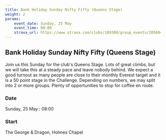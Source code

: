 ```yaml
---
title: Bank Holiday Sunday Nifty Fifty (Queens Stage)
weight: 2
params:
    event_date: Sunday, 25 May
    event_time: 08:00
    strava_url: https://www.strava.com/clubs/189380/group_events/2056048
---
```


## Bank Holiday Sunday Nifty Fifty (Queens Stage) 

Join us this Sunday for the club&#39;s Queens Stage.  Lots of great climbs, but we will take this at a steady pace and leave nobody behind.  We expect a good turnout as many people are close to their monthly Everest target and it is a 50 point stage in the Challenge.  Depending on numbers, we may split into 2 or more groups.  Plenty of opportunities to stop for coffee en route.

### Date

Sunday, 25 May : 08:00

### Start

The George &amp; Dragon, Holmes Chapel


